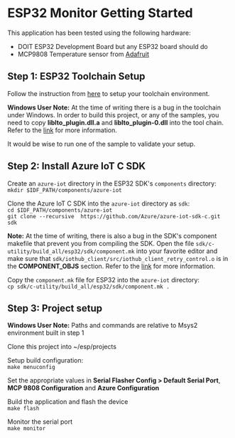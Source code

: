# ESP32 Monitor Getting Started

This application has been tested using the following hardware:
- DOIT ESP32 Development Board but any ESP32 board should do
- MCP9808 Temperature sensor from [Adafruit](https://www.adafruit.com/product/1782)

## Step 1: ESP32 Toolchain Setup
Follow the instruction from [here](http://esp-idf.readthedocs.io/en/latest/#setup-toolchain) to setup your toolchain environment.

__Windows User Note:__ At the time of writing there is a bug in the toolchain under Windows. In order to build this project, or any of the samples, you need to copy __liblto_plugin.dll.a__ and __liblto_plugin-0.dll__ into the tool chain. Refer to the [link](https://github.com/espressif/esp-idf/issues/828) for more information.

It would be wise to run one of the sample to validate your setup.

## Step 2: Install Azure IoT C SDK


Create an `azure-iot` directory in the ESP32 SDK's `components` directory:<br/>
`mkdir $IDF_PATH/components/azure-iot`

Clone the Azure IoT C SDK into the `azure-iot` directory as `sdk`:<br/>
`cd $IDF_PATH/components/azure-iot`<br/>
`git clone --recursive  https://github.com/Azure/azure-iot-sdk-c.git sdk`

__Note:__ At the time of writing, there is also a bug in the SDK's component makefile that prevent you from compiling the SDK. Open the file `sdk/c-utility/build_all/esp32/sdk/component.mk` into your favorite editor and make sure that `sdk/iothub_client/src/iothub_client_retry_control.o` is in the __COMPONENT_OBJS__ section. Refer to the [link](https://github.com/Azure/azure-c-shared-utility/issues/94) for more information.<br/>

Copy the `component.mk` file for ESP32 into the `azure-iot` directory:<br/>
`cp sdk/c-utility/build_all/esp32/sdk/component.mk .`

## Step 3: Project setup

__Windows User Note:__ Paths and commands are relative to Msys2 environment built in step 1

Clone this project into ~/esp/projects

Setup build configuration:<br/>
`make menuconfig`

Set the appropriate values in __Serial Flasher Config > Default Serial Port__, __MCP 9808 Configuration__ and __Azure Configuration__

Build the application and flash the device<br/>
`make flash`

Monitor the serial port <br/>
`make monitor`
